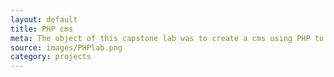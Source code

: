 ```yaml
---
layout: default
title: PHP cms
meta: The object of this capstone lab was to create a cms using PHP to house reviews for popular vacation sites, I used PHP and CodeIgniter. I was already had an intermediate knowledge level with PHP, and this confirmed in my eyes that PHP is the definitive web programming language.
source: images/PHPlab.png
category: projects
---
```

